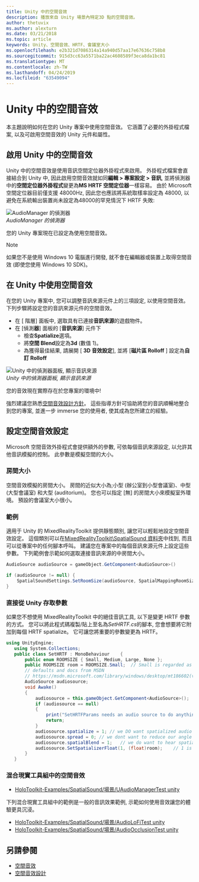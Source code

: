 ```yaml
---
title: Unity 中的空間音效
description: 播放來自 Unity 場景內特定3D 點的空間音效。
author: thetuvix
ms.author: alexturn
ms.date: 03/21/2018
ms.topic: article
keywords: Unity、空間音效、HRTF、會議室大小
ms.openlocfilehash: e2b321d7086314a14a940d57aa17e67636c758b8
ms.sourcegitcommit: 915d3cc63a5571ba22ac4608589f3eca8da1bc81
ms.translationtype: MT
ms.contentlocale: zh-TW
ms.lasthandoff: 04/24/2019
ms.locfileid: "63549094"
---
```

# <a name="spatial-sound-in-unity"></a>Unity 中的空間音效

本主題說明如何在您的 Unity 專案中使用空間音效。 它涵蓋了必要的外掛程式檔案, 以及可啟用空間音效的 Unity 元件和屬性。

## <a name="enabling-spatial-sound-in-unity"></a>啟用 Unity 中的空間音效

Unity 中的空間音效是使用音訊空間定位器外掛程式來啟用。 外掛程式檔案會直接結合到 Unity 中, 因此啟用空間音效就如同**編輯 > 專案設定 > 音訊**, 並將偵測器中的**空間定位器外掛程式**變更為**MS HRTF 空間定位器**一樣容易。 由於 Microsoft 空間定位器目前僅支援 48000Hz, 因此您也應該將系統取樣率設定為 48000, 以避免在系統輸出裝置尚未設定為48000的罕見情況下 HRTF 失敗:

![AudioManager 的偵測器](images/audio-250px.png)<br>
*AudioManager 的偵測器*

您的 Unity 專案現在已設定為使用空間音效。

>[!NOTE]
>如果您不是使用 Windows 10 電腦進行開發, 就不會在編輯器或裝置上取得空間音效 (即使您使用 Windows 10 SDK)。

## <a name="using-spatial-sound-in-unity"></a>在 Unity 中使用空間音效

在您的 Unity 專案中, 您可以調整音訊來源元件上的三項設定, 以使用空間音效。 下列步驟將設定您的音訊來源元件的空間音效。
* 在 [ 階層] 面板中, 選取具有已連接**音訊來源**的遊戲物件。
* 在 [偵測**器**] 面板的 [**音訊來源**] 元件下
    * 檢查**Spatialize**選項。
    * 將**空間 Blend**設定為**3d** (數值 1)。
    * 為獲得最佳結果, 請展開 [ **3D 音效設定**], 並將 [**磁片區 Rolloff** ] 設定為**自訂 Rolloff**

![Unity 中的偵測器面板, 顯示音訊來源](images/audiosource.png)<br>
*Unity 中的偵測器面板, 顯示音訊來源*

您的音效現在實際存在於您專案的環境中!

強烈建議您熟悉[空間音效設計方針](spatial-sound-design.md)。 這些指導方針可協助將您的音訊順暢地整合到您的專案, 並進一步 immerse 您的使用者, 使其成為您所建立的經驗。

## <a name="setting-spatial-sound-settings"></a>設定空間音效設定

Microsoft 空間音效外掛程式會提供額外的參數, 可依每個音訊來源設定, 以允許其他音訊模擬的控制。 此參數是模擬空間的大小。

### <a name="room-size"></a>房間大小

空間音效模擬的房間大小。 房間的近似大小為;小型 (辦公室到小型會議室)、中型 (大型會議室) 和大型 (auditorium)。 您也可以指定 [無] 的房間大小來模擬室外環境。 預設的會議室大小很小。

### <a name="example"></a>範例

適用于 Unity 的 MixedRealityToolkit 提供靜態類別, 讓您可以輕鬆地設定空間音效設定。 這個類別可以在[MixedRealityToolkit\SpatialSound 資料夾](https://github.com/Microsoft/MixedRealityToolkit-Unity/tree/htk_release/Assets/HoloToolkit/SpatialSound)中找到, 而且可以從專案中的任何腳本呼叫。 建議您在專案中的每個音訊來源元件上設定這些參數。 下列範例會示範如何選取連接音訊來源的中房間大小。

```cs
AudioSource audioSource = gameObject.GetComponent<AudioSource>()

if (audioSource != null) {
    SpatialSoundSettings.SetRoomSize(audioSource, SpatialMappingRoomSizes.Medium);
}
```

### <a name="directly-accessing-parameters-from-unity"></a>直接從 Unity 存取參數

如果您不想使用 MixedRealityToolkit 中的絕佳音訊工具, 以下是變更 HRTF 參數的方式。 您可以將此程式碼複製/貼上至名為*SetHRTF.cs*的腳本, 您會想要將它附加到每個 HRTF spatialize。 它可讓您將重要的參數變更為 HRTF。

```cs
using UnityEngine;
   using System.Collections;
   public class SetHRTF : MonoBehaviour    {
       public enum ROOMSIZE { Small, Medium, Large, None };
       public ROOMSIZE room = ROOMSIZE.Small;  // Small is regarded as the "most average"
       // defaults and docs from MSDN
       // https://msdn.microsoft.com/library/windows/desktop/mt186602(v=vs.85).aspx
       AudioSource audiosource;
       void Awake()
       {
           audiosource = this.gameObject.GetComponent<AudioSource>();
           if (audiosource == null)
           {
               print("SetHRTFParams needs an audio source to do anything.");
               return;
           }
           audiosource.spatialize = 1; // we DO want spatialized audio
           audiosource.spread = 0; // we dont want to reduce our angle of hearing
           audiosource.spatialBlend = 1;   // we do want to hear spatialized audio
           audiosource.SetSpatializerFloat(1, (float)room);    // 1 is the roomsize param
       }
   }
```
### <a name="spatial-sound-in-mixed-reality-toolkit"></a>混合現實工具組中的空間音效
- [HoloToolkit-Examples/SpatialSound/場景/UAudioManagerTest unity](https://github.com/Microsoft/MixedRealityToolkit-Unity/blob/htk_release/Assets/HoloToolkit-Examples/SpatialSound/Scenes/UAudioManagerTest.unity)

下列混合現實工具組中的範例是一般的音訊效果範例, 示範如何使用音效讓您的體驗更具沉浸。
- [HoloToolkit-Examples/SpatialSound/場景/AudioLoFiTest unity](https://github.com/Microsoft/MixedRealityToolkit-Unity/blob/htk_release/Assets/HoloToolkit-Examples/SpatialSound/Scenes/AudioLoFiTest.unity)
- [HoloToolkit-Examples/SpatialSound/場景/AudioOcclusionTest unity](https://github.com/Microsoft/MixedRealityToolkit-Unity/blob/htk_release/Assets/HoloToolkit-Examples/SpatialSound/Scenes/AudioOcclusionTest.unity)

## <a name="see-also"></a>另請參閱
* [空間音效](spatial-sound.md)
* [空間音效設計](spatial-sound-design.md)
